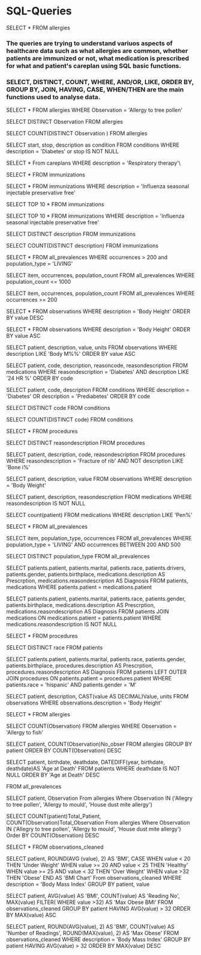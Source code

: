 # SQL-Queries

SELECT *
FROM allergies

### The queries are trying to understand variuos aspects of healthcare data such as what allergies are common, whether patients are immunized or not, what medication is prescribed for what and patient's careplan using SQL basic functions.


### SELECT, DISTINCT, COUNT, WHERE, AND/OR, LIKE, ORDER BY, GROUP BY, JOIN, HAVING, CASE, WHEN/THEN are the main functions used to analyse data.



SELECT *
 FROM allergies
 WHERE Observation = 'Allergy to tree pollen'

SELECT DISTINCT Observation
  FROM allergies

SELECT COUNT(DISTINCT Observation )
  FROM allergies


SELECT start, 
        stop, 
		description as condition
  FROM conditions
  WHERE description =  'Diabetes' or stop IS NOT NULL


SELECT * 
 From careplans
 WHERE description = 'Respiratory therapy'\
 
SELECT * 
 FROM immunizations

SELECT *
 FROM immunizations
 WHERE description = 'Influenza  seasonal  injectable  preservative free'

 SELECT TOP 10 *
  FROM immunizations

SELECT TOP 10 *
 FROM immunizations
 WHERE description = 'Influenza  seasonal  injectable  preservative free'


 SELECT DISTINCT description
  FROM immunizations

 SELECT COUNT(DISTINCT description)
  FROM immunizations

SELECT *
 FROM all_prevalences
 WHERE occurrences > 200 and population_type = 'LIVING'

SELECT item, occurrences, population_count
 FROM all_prevalences
 WHERE population_count <= 1000
 
SELECT item, occurrences, population_count
 FROM all_prevalences
 WHERE occurrences >= 200

SELECT * 
 FROM observations
 WHERE description = 'Body Height'
 ORDER BY value DESC

SELECT * 
 FROM observations
 WHERE description = 'Body Height'
 ORDER BY value ASC

SELECT patient, description, value, units 
 FROM observations
 WHERE description LIKE 'Body M%%'
 ORDER BY value ASC 

SELECT patient, code, description, reasoncode, reasondescription 
 FROM medications
 WHERE reasondescription = 'Diabetes' 
 AND description LIKE '24 HR %'
 ORDER BY code

SELECT patient, code, description
 FROM conditions
 WHERE description = 'Diabetes'
 OR description = 'Prediabetes'
 ORDER BY code
 
SELECT DISTINCT code
 FROM conditions

SELECT COUNT(DISTINCT code)
 FROM conditions

SELECT *
 FROM procedures

SELECT DISTINCT reasondescription
 FROM procedures

SELECT patient, description, code, reasondescription
 FROM procedures
 WHERE reasondescription = 'Fracture of rib'
       AND NOT description LIKE 'Bone i%'

SELECT patient,
       description,
	   value
	FROM observations
 WHERE description = 'Body Weight'

SELECT patient, description, reasondescription
 FROM medications
 WHERE reasondescription IS NOT NULL

SELECT count(patient)
 FROM medications
 WHERE description LIKE 'Pen%'

SELECT * 
 FROM all_prevalences




SELECT item, population_type, occurrences
 FROM all_prevalences
 WHERE population_type = 'LIVING'
 AND occurrences BETWEEN 200 AND 500
 

SELECT DISTINCT population_type
  FROM all_prevalences
 
SELECT patients.patient,
       patients.marital,
	   patients.race,
	   patients.drivers,
	   patients.gender,
	   patients.birthplace,
	   medications.description AS Prescrption,
	   medications.reasondescription AS Diagnosis
 FROM patients, medications
 WHERE patients.patient = medications.patient


SELECT patients.patient,
       patients.marital,
	   patients.race,
	   patients.gender,
	   patients.birthplace,
	   medications.description AS Prescrption,
	   medications.reasondescription AS Diagnosis
  FROM patients
       JOIN medications
	   ON medications.patient = patients.patient
	WHERE medications.reasondescription IS NOT NULL


SELECT * 
 FROM procedures

SELECT DISTINCT race 
 FROM patients

SELECT patients.patient,
       patients.marital,
	   patients.race,
	   patients.gender,
	   patients.birthplace,
	   procedures.description AS Prescrption,
	   procedures.reasondescription AS Diagnosis
  FROM patients
       LEFT OUTER JOIN procedures
	   ON patients.patient = procedures.patient
	WHERE patients.race = 'hispanic'
	      AND patients.gender = 'M'

SELECT patient,
       description,
	   CAST(value AS DECIMAL)Value,
	   units
 FROM observations
 WHERE observations.description = 'Body Height'

SELECT *
 FROM allergies


SELECT COUNT(Observation)
    FROM allergies
    WHERE Observation = 'Allergy to fish'


SELECT patient, 
       COUNT(Observation)No_obser
	FROM allergies
	GROUP BY patient
	ORDER BY COUNT(Observation) DESC

SELECT patient,
       birthdate,
	   deathdate,
	   DATEDIFF(year, birthdate, deathdate)AS 'Age at Death'
  FROM patients
  WHERE deathdate IS NOT NULL
  ORDER BY 'Age at Death' DESC
  

 FROM all_prevalences



SELECT patient,
       Observation
 From allergies
 Where Observation 
 IN ('Allegry to tree pollen', 'Allergy to mould', 'House dust mite allergy')


SELECT COUNT(patient)Total_Patient,
       COUNT(Observation)Total_Observation
 From allergies
 Where Observation 
 IN ('Allegry to tree pollen', 'Allergy to mould', 'House dust mite allergy')
 Order BY COUNT(Observation) DESC

SELECT * 
 FROM observations_cleaned

SELECT patient,
       ROUND(AVG (value), 2) AS 'BMI',
	   CASE
	     WHEN value < 20
		 THEN 'Under Weight'
		 WHEN value >= 20 AND value < 25
		 THEN 'Healthy'
		 WHEN value >= 25 AND value < 32
		 THEN 'Over Weight'
		 WHEN value >32
		 THEN 'Obese'
       END AS 'BMI Chart'
   From observations_cleaned
   WHERE description = 'Body Mass Index'
   GROUP BY patient, value

SELECT patient,
       AVG(value) AS 'BMI',
	   COUNT(value) AS 'Reading No',
	   MAX(value)
	   FILTER( WHERE value >32) AS 'Max Obese BMI'
 FROM observations_cleaned
 GROUP BY patient
 HAVING AVG(value) > 32
 ORDER BY MAX(value) ASC

 SELECT patient,
       ROUND(AVG(value), 2) AS 'BMI',
	   COUNT(value) AS 'Number of Readings',
	   ROUND(MAX(value), 2) AS 'Max Obese'
  FROM observations_cleaned
  WHERE description = 'Body Mass Index'
  GROUP BY patient
  HAVING AVG(value) > 32
  ORDER BY MAX(value) DESC

 
